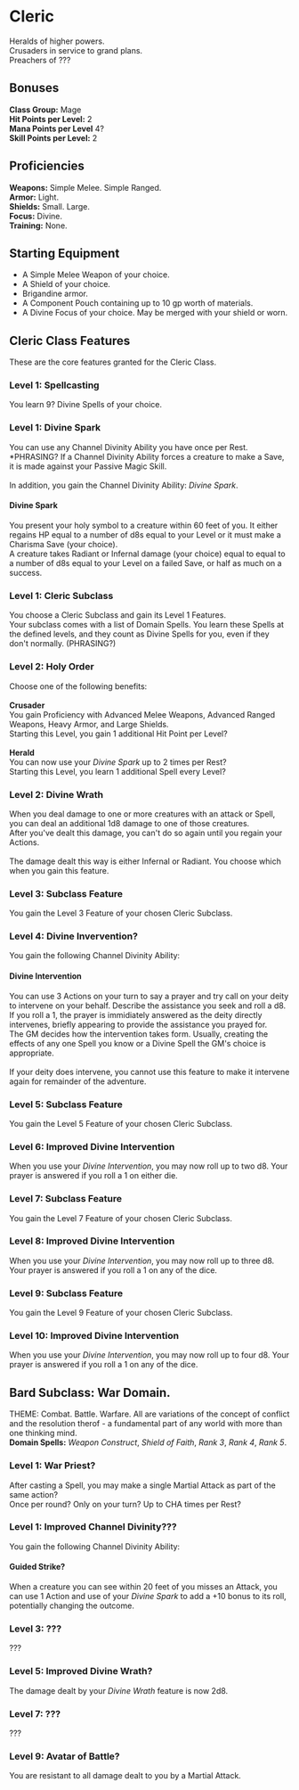 # Cleric
Heralds of higher powers. <br>
Crusaders in service to grand plans. <br>
Preachers of ??? <br>

## Bonuses
**Class Group:** Mage <br>
**Hit Points per Level:** 2 <br>
**Mana Points per Level** 4? <br>
**Skill Points per Level:** 2 <br>

## Proficiencies
**Weapons:** Simple Melee. Simple Ranged. <br>
**Armor:** Light. <br>
**Shields:** Small. Large. <br>
**Focus:** Divine. <br>
**Training:** None. <br>

## Starting Equipment
+ A Simple Melee Weapon of your choice.
+ A Shield of your choice.
+ Brigandine armor.
+ A Component Pouch containing up to 10 gp worth of materials.
+ A Divine Focus of your choice. May be merged with your shield or worn.

## Cleric Class Features
These are the core features granted for the Cleric Class.

### Level 1: Spellcasting
You learn 9? Divine Spells of your choice.

### Level 1: Divine Spark
You can use any Channel Divinity Ability you have once per Rest. *PHRASING?
If a Channel Divinity Ability forces a creature to make a Save, it is made against your Passive Magic Skill.
<br><br>
In addition, you gain the Channel Divinity Ability: *Divine Spark*.

#### Divine Spark
You present your holy symbol to a creature within 60 feet of you. It either regains HP equal to a number of d8s equal to your Level or it must make a Charisma Save (your choice). <br>
A creature takes Radiant or Infernal damage (your choice) equal to equal to a number of d8s equal to your Level on a failed Save, or half as much on a success.

### Level 1: Cleric Subclass
You choose a Cleric Subclass and gain its Level 1 Features. <br>
Your subclass comes with a list of Domain Spells. You learn these Spells at the defined levels, and they count as Divine Spells for you, even if they don't normally. (PHRASING?)

### Level 2: Holy Order
Choose one of the following benefits:
<br><br>
**Crusader** <br>
You gain Proficiency with Advanced Melee Weapons, Advanced Ranged Weapons, Heavy Armor, and Large Shields. <br>
Starting this Level, you gain 1 additional Hit Point per Level?
<br><br>
**Herald** <br>
You can now use your *Divine Spark* up to 2 times per Rest? <br>
Starting this Level, you learn 1 additional Spell every Level?<br>

### Level 2: Divine Wrath
When you deal damage to one or more creatures with an attack or Spell, you can deal an additional 1d8 damage to one of those creatures. <br>
After you've dealt this damage, you can't do so again until you regain your Actions.
<br><br>
The damage dealt this way is either Infernal or Radiant. You choose which when you gain this feature.

### Level 3: Subclass Feature
You gain the Level 3 Feature of your chosen Cleric Subclass.

### Level 4: Divine Invervention?
You gain the following Channel Divinity Ability:
#### Divine Intervention
You can use 3 Actions on your turn to say a prayer and try call on your deity to intervene on your behalf. Describe the assistance you seek and roll a d8. <br>
If you roll a 1, the prayer is immidiately answered as the deity directly intervenes, briefly appearing to provide the assistance you prayed for. <br>
The GM decides how the intervention takes form. Usually, creating the effects of any one Spell you know or a Divine Spell the GM's choice is appropriate.
<br><br>
If your deity does intervene, you cannot use this feature to make it intervene again for remainder of the adventure.

### Level 5: Subclass Feature
You gain the Level 5 Feature of your chosen Cleric Subclass.

### Level 6: Improved Divine Intervention
When you use your *Divine Intervention*, you may now roll up to two d8. Your prayer is answered if you roll a 1 on either die.

### Level 7: Subclass Feature
You gain the Level 7 Feature of your chosen Cleric Subclass.

### Level 8: Improved Divine Intervention
When you use your *Divine Intervention*, you may now roll up to three d8. Your prayer is answered if you roll a 1 on any of the dice.

### Level 9: Subclass Feature
You gain the Level 9 Feature of your chosen Cleric Subclass.

### Level 10: Improved Divine Intervention
When you use your *Divine Intervention*, you may now roll up to four d8. Your prayer is answered if you roll a 1 on any of the dice.

## Bard Subclass: War Domain.
THEME: Combat. Battle. Warfare. All are variations of the concept of conflict and the resolution therof - a fundamental part of any world with more than one thinking mind. <br>
**Domain Spells:** *Weapon Construct*, *Shield of Faith*, *Rank 3*, *Rank 4*, *Rank 5*.

### Level 1: War Priest?
After casting a Spell, you may make a single Martial Attack as part of the same action? <br>
Once per round? Only on your turn? Up to CHA times per Rest?

### Level 1: Improved Channel Divinity???
You gain the following Channel Divinity Ability:
#### Guided Strike?
When a creature you can see within 20 feet of you misses an Attack, you can use 1 Action and use of your *Divine Spark* to add a +10 bonus to its roll, potentially changing the outcome.

### Level 3: ???
???

### Level 5: Improved Divine Wrath?
The damage dealt by your *Divine Wrath* feature is now 2d8.

### Level 7: ???
???

### Level 9: Avatar of Battle?
You are resistant to all damage dealt to you by a Martial Attack.